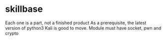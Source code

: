 # skillbase
Each one is a part, not a finished product 
As a prerequisite, the latest version of python3 
Kali is good to move. 
Module must have socket, pwn and crypto 
